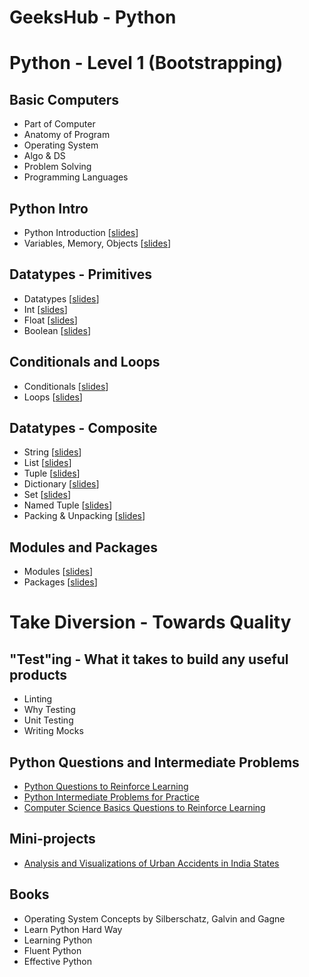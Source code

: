 # GeeksHub - Python 

# Python - Level 1 (Bootstrapping)

## Basic Computers
* Part of Computer
* Anatomy of Program
* Operating System
* Algo & DS
* Problem Solving
* Programming Languages

## Python Intro
* Python Introduction [[slides](python_introduction/python_introduction.html)]
* Variables, Memory, Objects [[slides](python_introduction/variables_memory_objects.html)]

## Datatypes - Primitives
* Datatypes [[slides](datatypes/datatypes.html)]
* Int [[slides](datatypes/int.html)]
* Float [[slides](datatypes/float.html)]
* Boolean [[slides](datatypes/bool.html)]

## Conditionals and Loops
* Conditionals [[slides](conditionals_loops/conditionals.html)]
* Loops [[slides](conditionals_loops/loops.html)]

## Datatypes - Composite
* String [[slides](datatypes/string.html)]
* List [[slides](datatypes/list.html)]
* Tuple [[slides](datatypes/tuple.html)]
* Dictionary [[slides](datatypes/dictionary.html)]
* Set [[slides](datatypes/set.html)]
* Named Tuple [[slides](datatypes/named_tuple.html)]
* Packing & Unpacking [[slides](datatypes/packing_unpacking.html)]

## Modules and Packages
* Modules [[slides](modules/modules.html)]
* Packages [[slides](packages/packages.html)]

# Take Diversion - Towards Quality

## "Test"ing - What it takes to build any useful products
* Linting
* Why Testing
* Unit Testing
* Writing Mocks

## Python Questions and Intermediate Problems
* [Python Questions to Reinforce Learning](python_questions.md)
* [Python Intermediate Problems for Practice](python_intermediate_problems.md)
* [Computer Science Basics Questions to Reinforce Learning](computer_science_basics_questions.md)

## Mini-projects
* [Analysis and Visualizations of Urban Accidents in India States](/geekshub_python_bootcamp/mini-projects/urban_accidents/Urban_accidents_India_Data_graphs.ipynb)

## Books
* Operating System Concepts by Silberschatz, Galvin and Gagne
* Learn Python Hard Way
* Learning Python
* Fluent Python
* Effective Python     
